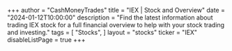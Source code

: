 +++
author = "CashMoneyTrades"
title = "IEX | Stock and Overview"
date = "2024-01-12T10:00:00"
description = "Find the latest information about trading IEX stock for a full financial overview to help with your stock trading and investing."
tags = [
   "Stocks",
]
layout = "stocks"
ticker = "IEX"
disableListPage = true
+++
